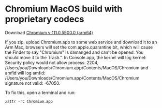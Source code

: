 # Chromium MacOS build with proprietary codecs

Download 
[Chromium v 111.0.5500.0 (arm64)](https://github.com/lexesv/chromium-macos-proprietary-codecs/releases/download/untagged-8400c115337eaac7cf87/Chromium.app.zip)

If you zip, upload Chromium.app to some web service and download it to an Arm Mac, browsers will set the com.apple.quarantine bit, which will cause the Finder to say "Chromium" is damanged and can't be opened. You should move it to the Trash.". In Console.app, the kernel will log kernel: Security policy would not allow process: 2204, /Users/you/Downloads/Chromium.app/Contents/MacOS/Chromium and amfid will log amfid: /Users/you/Downloads/Chromium.app/Contents/MacOS/Chromium signature not valid: -67050. 

To fix this, open a terminal and run:

```xattr -rc Chromium.app```
